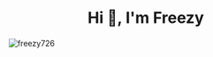 <h1 align="center">Hi 👋, I'm Freezy</h1>
<p>&nbsp;<img align="center" src="https://github-readme-stats.vercel.app/api?username=freezy63&theme=dark&show_icons=true" alt="freezy726" /></p>
